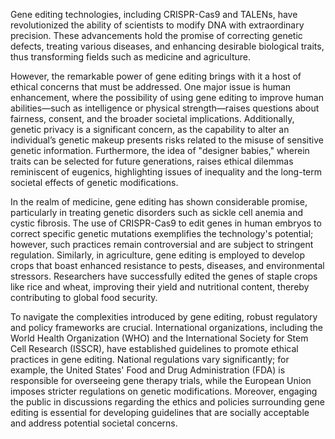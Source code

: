 Gene editing technologies, including CRISPR-Cas9 and TALENs, have revolutionized the ability of scientists to modify DNA with extraordinary precision. These advancements hold the promise of correcting genetic defects, treating various diseases, and enhancing desirable biological traits, thus transforming fields such as medicine and agriculture.

However, the remarkable power of gene editing brings with it a host of ethical concerns that must be addressed. One major issue is human enhancement, where the possibility of using gene editing to improve human abilities—such as intelligence or physical strength—raises questions about fairness, consent, and the broader societal implications. Additionally, genetic privacy is a significant concern, as the capability to alter an individual’s genetic makeup presents risks related to the misuse of sensitive genetic information. Furthermore, the idea of "designer babies," wherein traits can be selected for future generations, raises ethical dilemmas reminiscent of eugenics, highlighting issues of inequality and the long-term societal effects of genetic modifications.

In the realm of medicine, gene editing has shown considerable promise, particularly in treating genetic disorders such as sickle cell anemia and cystic fibrosis. The use of CRISPR-Cas9 to edit genes in human embryos to correct specific genetic mutations exemplifies the technology's potential; however, such practices remain controversial and are subject to stringent regulation. Similarly, in agriculture, gene editing is employed to develop crops that boast enhanced resistance to pests, diseases, and environmental stressors. Researchers have successfully edited the genes of staple crops like rice and wheat, improving their yield and nutritional content, thereby contributing to global food security.

To navigate the complexities introduced by gene editing, robust regulatory and policy frameworks are crucial. International organizations, including the World Health Organization (WHO) and the International Society for Stem Cell Research (ISSCR), have established guidelines to promote ethical practices in gene editing. National regulations vary significantly; for example, the United States' Food and Drug Administration (FDA) is responsible for overseeing gene therapy trials, while the European Union imposes stricter regulations on genetic modifications. Moreover, engaging the public in discussions regarding the ethics and policies surrounding gene editing is essential for developing guidelines that are socially acceptable and address potential societal concerns.
